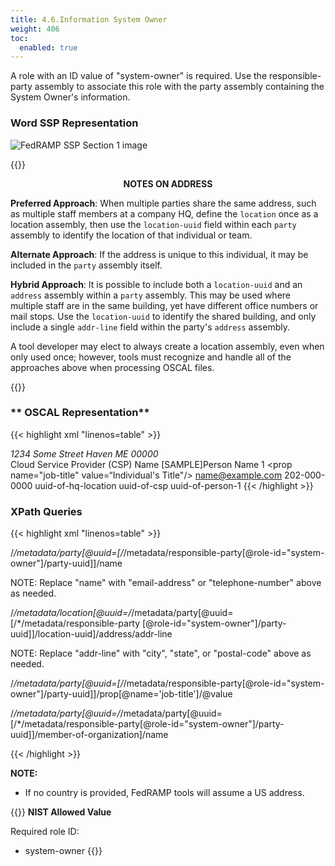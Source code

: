 ```yaml
---
title: 4.6.Information System Owner
weight: 406
toc:
  enabled: true
---
```


A role with an ID value of "system-owner" is required. Use the responsible-party assembly to associate this role with the party assembly containing the System Owner's information. 
### **Word SSP Representation**

<img src="/img/ssp-figure-4_6.png" alt="FedRAMP SSP Section 1 image">

{{<callout>}}
<p align= center><b>NOTES ON ADDRESS</b></p>

**Preferred Approach**: When multiple parties share the same address, such as multiple staff members at a company HQ, define the ```location``` once as a location assembly, then use the ```location-uuid``` field within each ```party``` assembly to identify the location of that individual or team.

**Alternate Approach**: If the address is unique to this individual, it may be included in the ```party``` assembly itself.

**Hybrid Approach**: It is possible to include both a ```location-uuid``` and an ```address``` assembly within a ```party``` assembly. This may be used where multiple staff are in the same building, yet have different office numbers or mail stops. Use the ```location-uuid``` to identify the shared building, and only include a single ```addr-line``` field within the party's ```address``` assembly.

A tool developer may elect to always create a location assembly, even when only used once; however, tools must recognize and handle all of the approaches above when processing OSCAL files.

{{</callout>}}

### ** OSCAL Representation**

{{< highlight xml "linenos=table" >}}
<metadata>
      <!-- cut -->
      <role id="system-owner"><!-- cut --></role>
      <location uuid="uuid-of-hq-location">
         <title>CSP HQ</title>
         <address type="work">
            <addr-line>1234 Some Street</addr-line>
            <city>Haven</city>
            <state>ME</state>
            <postal-code>00000</postal-code>
         </address>
      </location>
      <party uuid="uuid-of-csp" type="organization">
         <name>Cloud Service Provider (CSP) Name</name>
      </party>
      <party uuid="uuid-of-person-1" type="person">
         <name>[SAMPLE]Person Name 1</name>
         <prop name="job-title" value=“Individual's Title"/> 
         <prop name="mail-stop" value=“A-1”/>
         <email-address>name@example.com</email-address>
         <telephone-number>202-000-0000</telephone-number>
         <location-uuid>uuid-of-hq-location</location-uuid>
         <member-of-organization>uuid-of-csp</member-of-organization>
      </party>
      <responsible-party role-id="system-owner">
         <party-uuid>uuid-of-person-1</party-uuid>
      </responsible-party>
   </metadata>
{{< /highlight >}}


### **XPath Queries**

{{< highlight xml "linenos=table" >}}
<!-- System Owner's Name: -->
/*/metadata/party[@uuid=[/*/metadata/responsible-party[@role-id="system-owner"]/party-uuid]]/name

NOTE: Replace "name" with "email-address" or "telephone-number" above as needed.

<!-- System Owner’s Address:-->
/*/metadata/location[@uuid=/*/metadata/party[@uuid=[/*/metadata/responsible-party [@role-id="system-owner"]/party-uuid]]/location-uuid]/address/addr-line

NOTE: Replace "addr-line" with "city", "state", or "postal-code" above as needed.

<!-- System Owner's Title: -->
/*/metadata/party[@uuid=[/*/metadata/responsible-party[@role-id="system-owner"]/party-uuid]]/prop[@name='job-title']/@value

<!-- Company/Organization: -->
/*/metadata/party[@uuid=/*/metadata/party[@uuid=[/*/metadata/responsible-party[@role-id="system-owner"]/party-uuid]]/member-of-organization]/name

{{< /highlight >}}


**NOTE:** 

- If no country is provided, FedRAMP tools will assume a US address.

{{<callout>}}
**NIST Allowed Value**

Required role ID:
- system-owner
{{</callout>}}